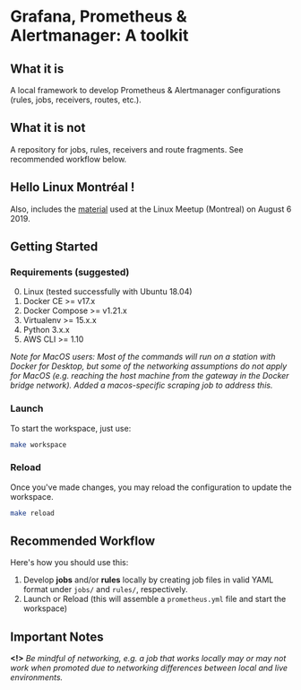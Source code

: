 # Grafana, Prometheus & Alertmanager: A toolkit

## What it is
A local framework to develop Prometheus & Alertmanager configurations (rules, jobs, receivers, routes, etc.).

## What it is not
A repository for jobs, rules, receivers and route fragments. See recommended workflow below.

## Hello Linux Montréal !
Also, includes the [material](https://github.com/HugoLafleur/prom-toolkit/tree/master/meetup) used at the Linux Meetup (Montreal) on August 6 2019.

## Getting Started
### Requirements (suggested)

0. Linux (tested successfully with Ubuntu 18.04)
1. Docker CE >= v17.x
2. Docker Compose >= v1.21.x
3. Virtualenv >= 15.x.x
4. Python 3.x.x
5. AWS CLI >= 1.10

_*Note for MacOS users*: Most of the commands will run on a station with Docker for Desktop, but some of the networking assumptions do not apply for MacOS (e.g. reaching the host machine from the gateway in the Docker bridge network). Added a macos-specific scraping job to address this._

### Launch
To start the workspace, just use:

```bash
make workspace
```

### Reload
Once you've made changes, you may reload the configuration to update the workspace.
```bash
make reload
```

## Recommended Workflow
Here's how you should use this:

1. Develop **jobs** and/or **rules** locally by creating job files in valid YAML format under `jobs/` and `rules/`, respectively.
2. Launch or Reload (this will assemble a `prometheus.yml` file and start the workspace)

## Important Notes

**<!>** _Be mindful of networking, e.g. a job that works locally may or may not work when promoted due to networking differences between local and live environments._
